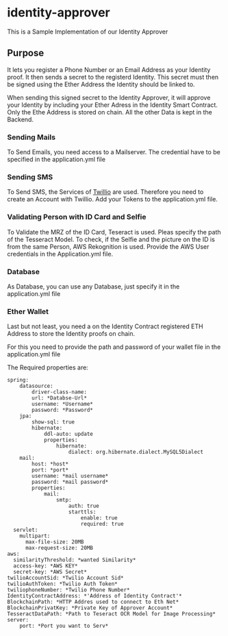 # identity-approver

This is a Sample Implementation of our Identity Approver
## Purpose

It lets you register a Phone Number or an Email Address as your Identity proof. It then sends a secret to the registerd Identity. 
This secret must then be signed using the Ether Address the Identity should be linked to.

When sending this signed secret to the Identity Approver, it will approve your Identity by including your Ether Adress in the Identity Smart Contract. Only the Ethe Address is stored on chain. All the other Data is kept in the Backend.

### Sending Mails

To Send Emails, you need access to a Mailserver. The credential have to be specified in the application.yml file

### Sending SMS

To Send SMS, the Services of [Twillio](https://www.twilio.com/sms) are used. Therefore you need to create an Account with Twillio. Add your Tokens to the application.yml file.

### Validating Person with ID Card and Selfie

To Validate the MRZ of the ID Card, Teseract is used. Pleas specify the path of the Tesseract Model.
To check, if the Selfie and the picture on the ID is from the same Person, AWS Rekognition is used.
Provide the AWS User credentials in the Application.yml file.

### Database

As Database, you can use any Database, just specify it in the application.yml file

### Ether Wallet

Last but not least, you need a on the Identity Contract registered ETH Address to store the Identity proofs on chain.

For this you need to provide the path and password of your wallet file in the application.yml file


The Required properties are:
```
spring:
    datasource:
        driver-class-name: 
        url: *Databse-Url*
        username: *Username*
        password: *Password*
    jpa:
        show-sql: true
        hibernate:
            ddl-auto: update
            properties:
                hibernate:
                    dialect: org.hibernate.dialect.MySQL5Dialect
    mail:
        host: *host*
        port: *port*
        username: *mail username*
        password: *mail password*
        properties:
            mail:
                smtp:
                    auth: true
                    starttls:
                        enable: true
                        required: true
  servlet:
    multipart:
      max-file-size: 20MB
      max-request-size: 20MB
aws:
  similarityThreshold: *wanted Similarity*
  access-key: *AWS KEY*
  secret-key: *AWS Secret*
twilioAccountSid: *Twilio Account Sid*
twilioAuthToken: *Twilio Auth Token*
twiliophoneNumber: *Twilio Phone Number*
IdentityContractAddress: *'Address of Identity Contract'*
BlockchainPath: *HTTP Addres used to connect to Eth Net*
BlockchainPrivatKey: *Private Key of Approver Account*
TesseractDataPath: *Path to Teseract OCR Model for Image Processing*
server:
    port: *Port you want to Serv*
```

